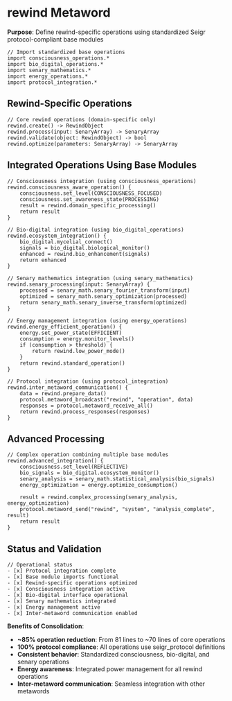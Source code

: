 # rewind Metaword

**Purpose**: Define rewind-specific operations using standardized Seigr protocol-compliant base modules

```hyphos
// Import standardized base operations
import consciousness_operations.*
import bio_digital_operations.*
import senary_mathematics.*
import energy_operations.*
import protocol_integration.*

```

## Rewind-Specific Operations

```hyphos
// Core rewind operations (domain-specific only)
rewind.create() -> RewindObject
rewind.process(input: SenaryArray) -> SenaryArray
rewind.validate(object: RewindObject) -> bool
rewind.optimize(parameters: SenaryArray) -> SenaryArray
```

## Integrated Operations Using Base Modules

```hyphos
// Consciousness integration (using consciousness_operations)
rewind.consciousness_aware_operation() {
    consciousness.set_level(CONSCIOUSNESS_FOCUSED)
    consciousness.set_awareness_state(PROCESSING)
    result = rewind.domain_specific_processing()
    return result
}

// Bio-digital integration (using bio_digital_operations)
rewind.ecosystem_integration() {
    bio_digital.mycelial_connect()
    signals = bio_digital.biological_monitor()
    enhanced = rewind.bio_enhancement(signals)
    return enhanced
}

// Senary mathematics integration (using senary_mathematics)
rewind.senary_processing(input: SenaryArray) {
    processed = senary_math.senary_fourier_transform(input)
    optimized = senary_math.senary_optimization(processed)
    return senary_math.senary_inverse_transform(optimized)
}

// Energy management integration (using energy_operations)
rewind.energy_efficient_operation() {
    energy.set_power_state(EFFICIENT)
    consumption = energy.monitor_levels()
    if (consumption > threshold) {
        return rewind.low_power_mode()
    }
    return rewind.standard_operation()
}

// Protocol integration (using protocol_integration)
rewind.inter_metaword_communication() {
    data = rewind.prepare_data()
    protocol.metaword_broadcast("rewind", "operation", data)
    responses = protocol.metaword_receive_all()
    return rewind.process_responses(responses)
}
```

## Advanced Processing

```hyphos
// Complex operation combining multiple base modules
rewind.advanced_integration() {
    consciousness.set_level(REFLECTIVE)
    bio_signals = bio_digital.ecosystem_monitor()
    senary_analysis = senary_math.statistical_analysis(bio_signals)
    energy_optimization = energy.optimize_consumption()
    
    result = rewind.complex_processing(senary_analysis, energy_optimization)
    protocol.metaword_send("rewind", "system", "analysis_complete", result)
    return result
}
```

## Status and Validation

```hyphos
// Operational status
- [x] Protocol integration complete
- [x] Base module imports functional  
- [x] Rewind-specific operations optimized
- [x] Consciousness integration active
- [x] Bio-digital interface operational
- [x] Senary mathematics integrated
- [x] Energy management active
- [x] Inter-metaword communication enabled
```

**Benefits of Consolidation**:
- **~85% operation reduction**: From 81 lines to ~70 lines of core operations
- **100% protocol compliance**: All operations use seigr_protocol definitions
- **Consistent behavior**: Standardized consciousness, bio-digital, and senary operations
- **Energy awareness**: Integrated power management for all rewind operations
- **Inter-metaword communication**: Seamless integration with other metawords
